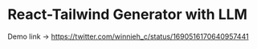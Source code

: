 # React-Tailwind Generator with LLM

Demo link -> https://twitter.com/winnieh_c/status/1690516170640957441
